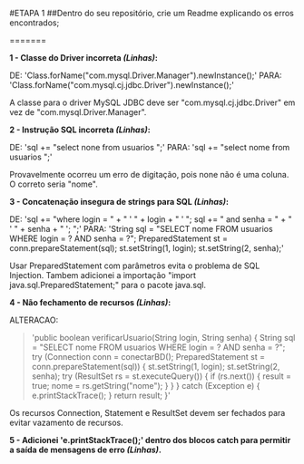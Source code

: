 #ETAPA 1
##Dentro do seu repositório, crie um Readme explicando os erros encontrados;

=======

**1 - Classe do Driver incorreta ***(Linhas)***:**

DE: 'Class.forName("com.mysql.Driver.Manager").newInstance();'
PARA: 'Class.forName("com.mysql.cj.jdbc.Driver").newInstance();'

A classe para o driver MySQL JDBC deve ser "com.mysql.cj.jdbc.Driver" em vez de "com.mysql.Driver.Manager".

**2 - Instrução SQL incorreta ***(Linhas)***:**

DE: 'sql += "select none from usuarios ";'
PARA: 'sql += "select nome from usuarios ";'

Provavelmente ocorreu um erro de digitação, pois none não é uma coluna. O correto seria "nome".

**3 - Concatenação insegura de strings para SQL ***(Linhas)***:**

DE: 'sql += "where login = " + " ' " + login + " ' ";
sql += " and senha = " + " ' " + senha + " '; ";'
PARA: 'String sql = "SELECT nome FROM usuarios WHERE login = ? AND senha = ?";
PreparedStatement st = conn.prepareStatement(sql);
st.setString(1, login);
st.setString(2, senha);'

Usar PreparedStatement com parâmetros evita o problema de SQL Injection.
Tambem adicionei a importação "import java.sql.PreparedStatement;" para o pacote java.sql.

**4 - Não fechamento de recursos ***(Linhas)***:**

ALTERACAO:

>'public boolean verificarUsuario(String login, String senha) {
    String sql = "SELECT nome FROM usuarios WHERE login = ? AND senha = ?";
    try (Connection conn = conectarBD();
         PreparedStatement st = conn.prepareStatement(sql)) {
        st.setString(1, login);
        st.setString(2, senha);
        try (ResultSet rs = st.executeQuery()) {
            if (rs.next()) {
                result = true;
                nome = rs.getString("nome");
            }
        }
    } catch (Exception e) {
        e.printStackTrace();
    }
    return result;
}'


Os recursos Connection, Statement e ResultSet devem ser fechados para evitar vazamento de recursos.

**5 - Adicionei 'e.printStackTrace();' dentro dos blocos catch para permitir a saída de mensagens de erro ***(Linhas)***.**
